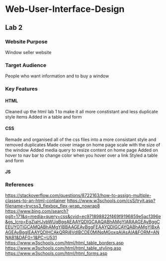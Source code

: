 # Web-User-Interface-Design
## Lab 2
### Website Purpose
Window seller website

### Target Audience
People who want information and to buy a window

### Key Features
#### HTML
Cleaned up the html lab 1 to make it all more constistant and less duplicate style items
Added in a table and form
#### CSS
Remade and organised all of the css files into a more consistant style and removed duplicates
Made cover image on home page scale with the size of the window
Added media query to resize content on home page
Added on hover to nav bar to change color when you hover over a link
Styled a table and form
#### JS


### References
https://stackoverflow.com/questions/8722163/how-to-assign-multiple-classes-to-an-html-container
https://www.w3schools.com/csS/tryit.asp?filename=trycss3_flexbox_flex-wrap_nowrap8
https://www.bing.com/search?pglt=171&q=media+query+css&cvid=ec971898822f469f9196859e5ac1396e&gs_lcrp=EgZjaHJvbWUqBggAEAAYQDIGCAAQABhAMgYIARAAGEAyBggCEEUYOTIGCAMQABhAMgYIBBAAGEAyBggFEAAYQDIGCAYQABhAMgYIBxAAGEAyBggIEAAYQDIHCAkQRRj8VdIBCDE0MjNqMGoxqAIAsAIA&FORM=ANNAB1&DAF0=1&PC=U531
https://www.w3schools.com/html/html_table_borders.asp
https://www.w3schools.com/html/html_table_styling.asp
https://www.w3schools.com/html/html_forms.asp
